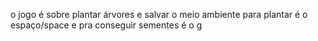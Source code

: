 o jogo é sobre plantar árvores e salvar o meio ambiente para plantar é o espaço/space e pra conseguir sementes é o g
